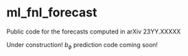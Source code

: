 # ml_fnl_forecast
Public code for the forecasts computed in arXiv 23YY.XXXXX

Under construction! $b_{\phi}$ prediction code coming soon!
